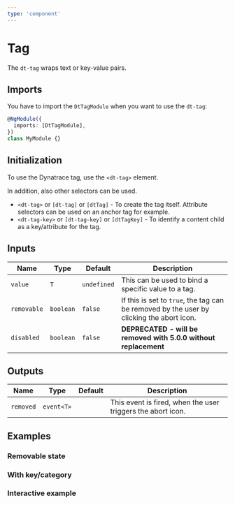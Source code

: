 ```yaml
---
type: 'component'
---
```


# Tag

The `dt-tag` wraps text or key-value pairs.

## Imports

You have to import the `DtTagModule` when you want to use the `dt-tag`:

```typescript
@NgModule({
  imports: [DtTagModule],
})
class MyModule {}
```

## Initialization

To use the Dynatrace tag, use the `<dt-tag>` element.

In addition, also other selectors can be used.

- `<dt-tag>` or `[dt-tag]` or `[dtTag]` - To create the tag itself. Attribute selectors can be used on an anchor tag for example.
- `<dt-tag-key>` or `[dt-tag-key]` or `[dtTagKey]` - To identify a content child as a key/attribute for the tag.

<docs-source-example example="TagDefaultExample"></docs-source-example>

## Inputs

| Name        | Type      | Default     | Description                                                                              |
| ----------- | --------- | ----------- | ---------------------------------------------------------------------------------------- |
| `value`     | `T`       | `undefined` | This can be used to bind a specific value to a tag.                                      |
| `removable` | `boolean` | `false`     | If this is set to `true`, the tag can be removed by the user by clicking the abort icon. |
| `disabled`  | `boolean` | `false`     | **DEPRECATED - will be removed with 5.0.0 without replacement**                          |

## Outputs

| Name      | Type       | Default | Description                                                 |
| --------- | ---------- | ------- | ----------------------------------------------------------- |
| `removed` | `event<T>` |         | This event is fired, when the user triggers the abort icon. |

## Examples

### Removable state

<docs-source-example example="TagRemovableExample"></docs-source-example>

### With key/category

<docs-source-example example="TagKeyExample"></docs-source-example>

### Interactive example

<docs-source-example example="TagInteractiveExample"></docs-source-example>

